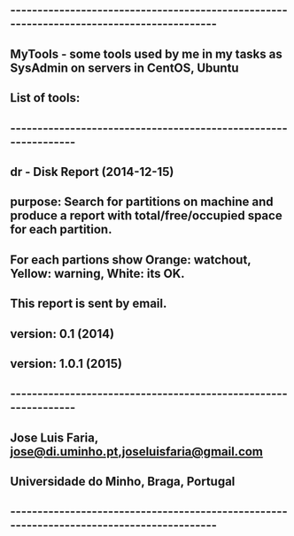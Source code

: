 ## -----------------------------------------------------------------------------------------
##
##  MyTools - some tools used by me in my tasks as SysAdmin on servers in CentOS, Ubuntu
##
##
##  List of tools:
## ---------------------------------------------------------------
##  dr - Disk Report (2014-12-15)
##
##  purpose: Search for partitions on machine and produce a report with total/free/occupied space for each partition.
##           For each partions show Orange: watchout, Yellow: warning, White: its OK.
##           This report is sent by email.
##
##  version: 0.1 (2014)
##  version: 1.0.1 (2015)
##
##
##
##
##
##
## ---------------------------------------------------------------
##
##  Jose Luis Faria, jose@di.uminho.pt,joseluisfaria@gmail.com
##  Universidade do Minho, Braga, Portugal
##
##
## -----------------------------------------------------------------------------------------
